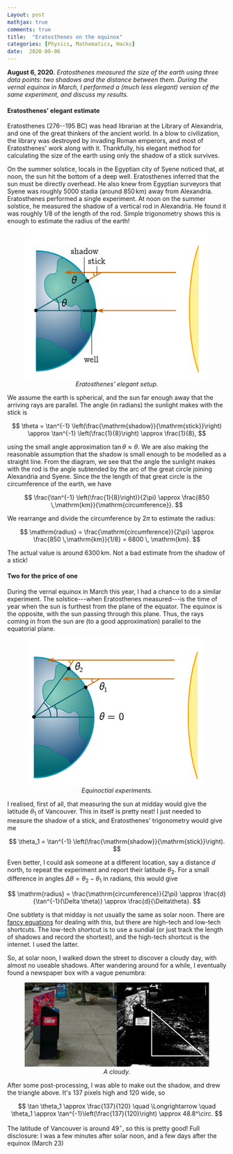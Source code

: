 ```yaml
---
Layout: post
mathjax: true
comments: true
title:  "Eratosthenes on the equinox"
categories: [Physics, Mathematics, Hacks]
date:  2020-08-06
---
```


**August 6, 2020.** *Eratosthenes measured the size of the earth
  using three data points: two shadows and the distance between
  them. During the vernal equinox in March, I performed a (much less elegant)
  version of the same experiment, and discuss my results.*

#### Eratosthenes' elegant estimate

Eratosthenes (276--195 BC) was head librarian at the Library of
  Alexandria, and one of the great thinkers of the ancient world.
In a blow to civilization, the library was destroyed by invading Roman
  emperors, and most of Eratosthenes' work along with it.  Thankfully, his elegant method
  for calculating the size of the earth using only the shadow of a
  stick survives.

  On the summer solstice, locals in the Egyptian city of
  Syene noticed that, at noon, the sun hit the bottom of a deep well.
  Eratosthenes inferred that the sun must be directly overhead.
He also knew from Egyptian surveyors that Syene was roughly $5000$
  stadia (around $850 \,\mathrm{km}$) away from Alexandria.
  Eratosthenes performed a single experiment.  At noon on the summer
  solstice, he measured the shadow of a vertical rod in Alexandria.
  He found it was roughly $1/8$ of the length of the rod. 
Simple trigonometry shows this is enough to estimate the radius of the earth!

<figure>
    <div style="text-align:center"><img src
    ="/images/posts/erat1.png"/>
		    <figcaption><i>Eratosthenes' elegant setup.</i></figcaption>
	</div>
	</figure>

We assume the earth is spherical, and the sun far enough away
  that the arriving rays are parallel.  The angle (in radians) the sunlight makes
  with the stick is
  
$$
    \theta = \tan^{-1}
    \left(\frac{\mathrm{shadow}}{\mathrm{stick}}\right) \approx
    \tan^{-1} \left(\frac{1}{8}\right) \approx \frac{1}{8},
$$

using the small angle approximation $\tan \theta \approx \theta$.
  We are also making the reasonable assumption that the shadow is
  small enough to be modelled as a straight line.
  From the diagram, we see that the angle the sunlight makes with the
  rod is the angle subtended by the arc of the great
  circle joining Alexandria and Syene. Since the the length of that
  great circle is the circumference of the earth, we have
  
$$
    \frac{\tan^{-1} \left(\frac{1}{8}\right)}{2\pi} \approx \frac{850
      \,\mathrm{km}}{\mathrm{circumference}}.
$$
	  
  We rearrange and divide the circumference by $2\pi$ to estimate the
  radius:
  
$$
    \mathrm{radius} = \frac{\mathrm{circumference}}{2\pi} \approx
    \frac{850 \,\mathrm{km}}{1/8}
    = 6800 \, \mathrm{km}.
$$
	
  The actual value is around $6300 \, \mathrm{km}$. Not a bad estimate
  from the shadow of a stick!

#### Two for the price of one

During the vernal equinox in March this year, I had a chance to do a similar experiment.
The solstice---when Eratosthenes measured---is the time of year when
the sun is furthest from the plane of the equator.
The equinox is the opposite, with the sun passing through this plane.
Thus, the rays coming in from the sun are (to a good approximation)
parallel to the equatorial plane.

<figure>
    <div style="text-align:center"><img src
    ="/images/posts/erat2.png"/>
		    <figcaption><i>Equinoctial experiments.</i></figcaption>
	</div>
	</figure>

I realised, first of all, that measuring the sun at midday would give
the latitude $\theta_1$ of Vancouver.
This in itself is pretty neat!
I just needed to measure the shadow of a stick, and Eratosthenes'
trigonometry would give me

$$
    \theta_1 = \tan^{-1}
    \left(\frac{\mathrm{shadow}}{\mathrm{stick}}\right).
$$

Even better, I could ask someone at a different location, say a
distance $d$ north, to repeat the experiment and report their latitude
$\theta_2$.
For a small difference in angles $\Delta \theta = \theta_2 -
\theta_1$ in radians, this would give

$$
    \mathrm{radius} = \frac{\mathrm{circumference}}{2\pi} \approx
    \frac{d}{\tan^{-1}(\Delta \theta)} \approx \frac{d}{\Delta\theta}.
$$

One subtlety is that midday is not usually the same as solar noon.
There are
[fancy equations](https://en.wikipedia.org/wiki/Equation_of_time) for
dealing with this, but there are high-tech and low-tech shortcuts.
The low-tech shortcut is to use a sundial (or just track the length of
shadows and record the shortest), and the high-tech shortcut is the
internet.
I used the latter.

So, at solar noon, I walked down the street to discover a cloudy day,
with almost no useable shadows.
After wandering around for a while, I eventually found a newspaper box
with a vague penumbra:

<figure>
    <div style="text-align:center"><img src
    ="/images/posts/latitude.png"/>
		    <figcaption><i>A cloudy.</i></figcaption>
	</div>
	</figure>

After some post-processing, I was able to make out the shadow, and
drew the triangle above.
It's 137 pixels high and 120 wide, so

$$
\tan \theta_1 \approx \frac{137}{120} \quad \Longrightarrow \quad \theta_1
\approx \tan^{-1}\left(\frac{137}{120}\right) \approx 48.8^\circ.
$$

The latitude of Vancouver is around $49^\circ$, so this is pretty
good!
Full disclosure: I was a few minutes after solar noon, and a few days
after the equinox (March 23)
